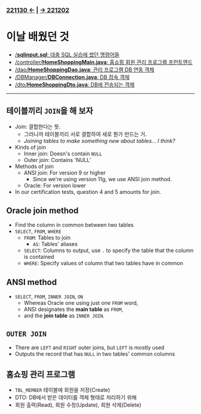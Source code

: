 ﻿### [221130 ←](/221125-_JAVA_AND_BEYOND/221130/) | [→ 221202](/221125-_JAVA_AND_BEYOND/221202/)

# 이날 배웠던 것

- [/**sqlinput.sql**: 대충 SQL 실습에 썼던 명령어들](/221125-_JAVA_AND_BEYOND/221201/javastudy/sqlinput.sql)
- [/controller/**HomeShoppingMain.java**: 홈쇼핑 회원 관리 프로그램 프런트엔드](/221125-_JAVA_AND_BEYOND/221201/javastudy/controller/HomeShoppingMain.java)
- [/dao/**HomeShoppingDao.java**: 관리 프로그램 DB 연동 객체](/221125-_JAVA_AND_BEYOND/221201/javastudy/dao/HomeShoppingDao.java)
- [/DBManager/**DBConnection.java**: DB 접속 객체](/221125-_JAVA_AND_BEYOND/221201/javastudy/DBManager/DBConnection.java)
- [/dto/**HomeShoppingDto.java**: DB에 전송되는 객체](/221125-_JAVA_AND_BEYOND/221201/javastudy/dto/HomeShoppingDto.java)

---

## 테이블끼리 `JOIN`을 해 보자

- Join: 결합한다는 뜻.
    - 그러니까 테이블끼리 서로 결합하여 새로 뭔가 만드는 거.
    - *Joining tables to make something new about tables... I think?*
- Kinds of join
    - Inner join: Doesn's contain `NULL`
    - Outer join: Contains 'NULL'
- Methods of join
    - ANSI join: For version 9 or higher
        - Since we're using version 11g, we use ANSI join method.
    - Oracle: For version lower
- In our certification tests, question 4 and 5 amounts for join.

## Oracle join method

- Find the column in common between two tables
- `SELECT`, `FROM`, `WHERE`
    - `FROM`: Tables to join
        - `AS`: Tables' aliases
    - `SELECT`: Columns to output, use `.` to specify the table that the column is contained
    - `WHERE`: Specify values of column that two tables have in common

## ANSI method

- `SELECT`, `FROM`, `INNER JOIN`, `ON`
    - Whereas Oracle one using just one `FROM` word,
    - ANSI designates the **main table** as `FROM`,
    - and the **join table** as `INNER JOIN`.

## `OUTER JOIN`

- There are `LEFT` and `RIGHT` outer joins, but `LEFT` is mostly used
- Outputs the record that has `NULL` in two tables' common columns

## 홈쇼핑 관리 프로그램

- `TBL_MEMBER` 테이블에 회원을 저장(Create)
- DTO: DB에서 받은 데이터를 객체 형태로 처리하기 위해
- 회원 출력(Read), 회원 수정(Update), 회원 삭제(Delete)